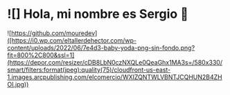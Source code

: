 # ![] Hola, mi nombre es Sergio 👋
![https://github.com/mouredev]([https://i0.wp.com/eltallerdehector.com/wp-content/uploads/2022/06/7e4d3-baby-yoda-png-sin-fondo.png?fit=800%2C800&ssl=1](https://depor.com/resizer/cDB8LbN0czNXQLe0QeaGhx1MA3s=/580x330/smart/filters:format(jpeg):quality(75)/cloudfront-us-east-1.images.arcpublishing.com/elcomercio/WXIZQNTWLVBNTJCQHUN2B4ZHOI.jpg))
